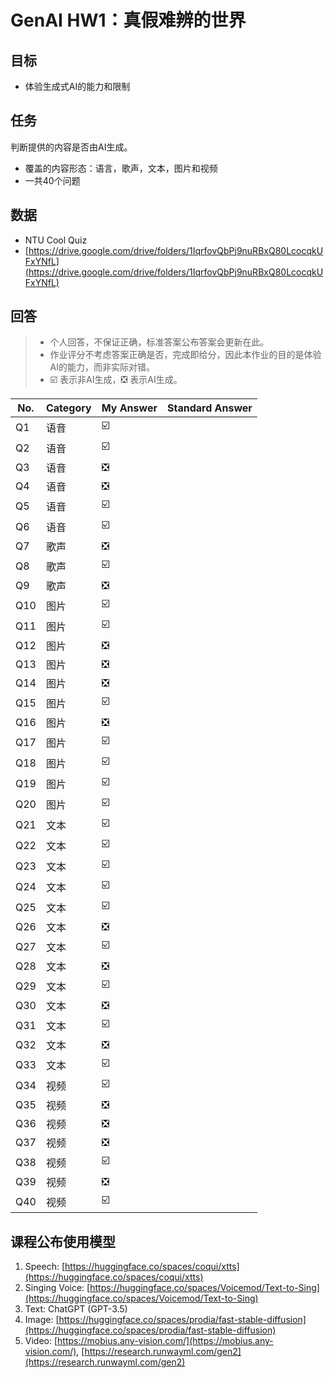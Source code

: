 # GenAI HW1：真假难辨的世界

## 目标

- 体验生成式AI的能力和限制

## 任务

判断提供的内容是否由AI生成。
- 覆盖的内容形态：语言，歌声，文本，图片和视频
- 一共40个问题

## 数据

- NTU Cool Quiz 
- [https://drive.google.com/drive/folders/1IqrfovQbPj9nuRBxQ80LcocqkUFxYNfL](https://drive.google.com/drive/folders/1IqrfovQbPj9nuRBxQ80LcocqkUFxYNfL)

## 回答

> - 个人回答，不保证正确，标准答案公布答案会更新在此。
> - 作业评分不考虑答案正确是否，完成即给分，因此本作业的目的是体验AI的能力，而非实际对错。
> - :ballot_box_with_check: 表示非AI生成，:negative_squared_cross_mark: 表示AI生成。

| No. | Category | My Answer | Standard Answer | 
| ---- | ---- | ---- | ---- |
| Q1 | 语音 | :ballot_box_with_check: | |
| Q2 | 语音 | :ballot_box_with_check: | |
| Q3 | 语音 | :negative_squared_cross_mark: | |
| Q4 | 语音 | :negative_squared_cross_mark: | |
| Q5 | 语音 | :ballot_box_with_check: | |
| Q6 | 语音 | :ballot_box_with_check: | |
| Q7 | 歌声 | :negative_squared_cross_mark: | |
| Q8 | 歌声 | :ballot_box_with_check: | |
| Q9 | 歌声 | :negative_squared_cross_mark: | |
| Q10 | 图片 | :ballot_box_with_check:  | |
| Q11 | 图片 | :ballot_box_with_check:  | |
| Q12 | 图片 | :negative_squared_cross_mark: | |
| Q13 | 图片 | :negative_squared_cross_mark: | |
| Q14 | 图片 | :negative_squared_cross_mark: | |
| Q15 | 图片 | :ballot_box_with_check: | |
| Q16 | 图片 | :negative_squared_cross_mark: | |
| Q17 | 图片 | :ballot_box_with_check: | |
| Q18 | 图片 | :ballot_box_with_check: | |
| Q19 | 图片 | :ballot_box_with_check: | |
| Q20 | 图片 | :ballot_box_with_check: | |
| Q21 | 文本 | :ballot_box_with_check: | |
| Q22 | 文本 | :ballot_box_with_check: | |
| Q23 | 文本 | :ballot_box_with_check: | |
| Q24 | 文本 | :ballot_box_with_check: | |
| Q25 | 文本 | :ballot_box_with_check: | |
| Q26 | 文本 | :negative_squared_cross_mark: | |
| Q27 | 文本 | :ballot_box_with_check: | |
| Q28 | 文本 | :negative_squared_cross_mark: | |
| Q29 | 文本 | :ballot_box_with_check: | |
| Q30 | 文本 | :negative_squared_cross_mark: | |
| Q31 | 文本 | :ballot_box_with_check: | |
| Q32 | 文本 | :negative_squared_cross_mark: | |
| Q33 | 文本 | :ballot_box_with_check: | |
| Q34 | 视频 | :ballot_box_with_check: | |
| Q35 | 视频 | :negative_squared_cross_mark: | |
| Q36 | 视频 | :negative_squared_cross_mark: | |
| Q37 | 视频 | :negative_squared_cross_mark: | |
| Q38 | 视频 | :ballot_box_with_check: | |
| Q39 | 视频 | :negative_squared_cross_mark: | |
| Q40 | 视频 | :ballot_box_with_check: | |


## 课程公布使用模型

1. Speech: [https://huggingface.co/spaces/coqui/xtts](https://huggingface.co/spaces/coqui/xtts)
2. Singing Voice: [https://huggingface.co/spaces/Voicemod/Text-to-Sing](https://huggingface.co/spaces/Voicemod/Text-to-Sing)
3. Text: ChatGPT (GPT-3.5)
4. Image: [https://huggingface.co/spaces/prodia/fast-stable-diffusion](https://huggingface.co/spaces/prodia/fast-stable-diffusion)
5. Video: [https://mobius.any-vision.com/](https://mobius.any-vision.com/), [https://research.runwayml.com/gen2](https://research.runwayml.com/gen2)
